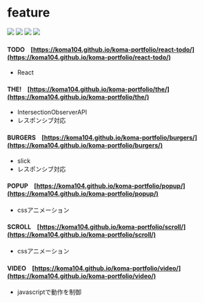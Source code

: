 # feature

<p style="display: inline">
  <!-- フロントエンドのフレームワーク一覧 -->
  <img src="https://img.shields.io/badge/Javascript-276DC3.svg?logo=javascript&style=flat">
  <img src="https://img.shields.io/badge/-jQuery-0769AD.svg?logo=jquery&style=flat">
  <img src="https://img.shields.io/badge/-CSS3-1572B6.svg?logo=css3&style=flat">
  <img src="https://img.shields.io/badge/-HTML5-333.svg?logo=html5&style=flat">
</p>

#### TODO　[https://koma104.github.io/koma-portfolio/react-todo/](https://koma104.github.io/koma-portfolio/react-todo/)
* React

#### THE!　[https://koma104.github.io/koma-portfolio/the/](https://koma104.github.io/koma-portfolio/the/)
* IntersectionObserverAPI
* レスポンシブ対応

#### BURGERS　[https://koma104.github.io/koma-portfolio/burgers/](https://koma104.github.io/koma-portfolio/burgers/)
* slick
* レスポンシブ対応

#### POPUP　[https://koma104.github.io/koma-portfolio/popup/](https://koma104.github.io/koma-portfolio/popup/)
* cssアニメーション

#### SCROLL　[https://koma104.github.io/koma-portfolio/scroll/](https://koma104.github.io/koma-portfolio/scroll/)
* cssアニメーション

#### VIDEO　[https://koma104.github.io/koma-portfolio/video/](https://koma104.github.io/koma-portfolio/video/)
* javascriptで動作を制御
